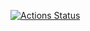 [![Actions Status](https://github.com/jag206/hive/workflows/build_and_test/badge.svg)](https://github.com/jag206/hive/actions)
